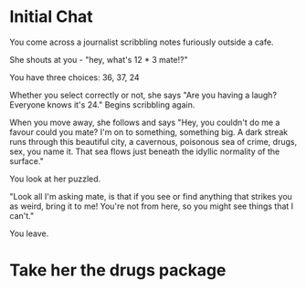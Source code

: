 # Initial Chat

You come across a journalist scribbling notes furiously outside a cafe.

She shouts at you - "hey, what's 12 * 3 mate!?"

You have three choices: 36, 37, 24

Whether you select correctly or not, she says "Are you having a laugh? Everyone knows it's 24." Begins scribbling again.

When you move away, she follows and says "Hey, you couldn't do me a favour could you mate? I'm on to something, something big. A dark streak runs through this beautiful city, a cavernous, poisonous sea of crime, drugs, sex, you name it. That sea flows just beneath the idyllic normality of the surface."

You look at her puzzled.

"Look all I'm asking mate, is that if you see or find anything that strikes you as weird, bring it to me! You're not from here, so you might see things that I can't."

You leave.

# Take her the drugs package
